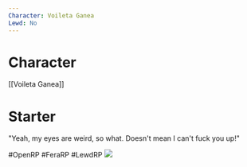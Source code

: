 ```yaml
---
Character: Voileta Ganea
Lewd: No
---
```

# Character
[[Voileta Ganea]]

# Starter
"Yeah, my eyes are weird, so what. Doesn't mean I can't fuck you up!"

#OpenRP #FeraRP #LewdRP 
![](FCylnO9WQAAU_q7.jpg)